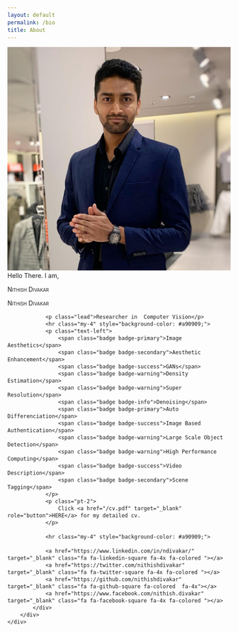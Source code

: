 ```yaml
---
layout: default
permalink: /bio
title: About
---
```


<div class="col">
	<div class="jumbotron">
		<div class="row">
			<div class="col-12 col-lg-6">
				<img src="/images/dp.jpg" alt="..." class="img-thumbnail">
			</div>
			<div class="col-12 col-lg-6">
				<span class="mb-2 text-muted small text-uppercase d-none d-lg-inline">Hello There. I am, </span>
  				<p class="display-4 d-none d-md-block pt-2" style="font-variant:small-caps;">Nithish Divakar</p>
  				<p class="h1 d-md-none pt-2" style="font-variant:small-caps;">Nithish Divakar</p>

 				<p class="lead">Researcher in  Computer Vision</p>
  				<hr class="my-4" style="background-color: #a90909;">
  				<p class="text-left">
  					<span class="badge badge-primary">Image Aesthetics</span>
					<span class="badge badge-secondary">Aesthetic Enhancement</span>
					<span class="badge badge-success">GANs</span>
					<span class="badge badge-warning">Density Estimation</span>
					<span class="badge badge-warning">Super Resolution</span>
					<span class="badge badge-info">Denoising</span>
					<span class="badge badge-primary">Auto Differenciation</span>
					<span class="badge badge-success">Image Based Authentication</span>
					<span class="badge badge-warning">Large Scale Object Detection</span>
					<span class="badge badge-warning">High Performance Computing</span>
					<span class="badge badge-success">Video Description</span>
					<span class="badge badge-secondary">Scene Tagging</span>
  				</p>
				<p class="pt-2">
  					Click <a href="/cv.pdf" target="_blank" role="button">HERE</a> for my detailed cv. 
  				</p>

  				<hr class="my-4" style="background-color: #a90909;">

				<a href="https://www.linkedin.com/in/ndivakar/"  target="_blank" class="fa fa-linkedin-square fa-4x fa-colored "></a>
				<a href="https://twitter.com/nithishdivakar"  target="_blank" class="fa fa-twitter-square fa-4x fa-colored "></a>
				<a href="https://github.com/nithishdivakar"  target="_blank" class="fa fa-github-square fa-colored  fa-4x"></a>
				<a href="https://www.facebook.com/nithish.divakar"  target="_blank" class="fa fa-facebook-square fa-4x fa-colored "></a>
  			</div>
  		</div>
  	</div>
</div>


 

